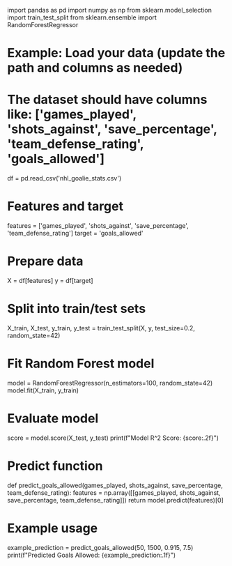 import pandas as pd
import numpy as np
from sklearn.model_selection import train_test_split
from sklearn.ensemble import RandomForestRegressor

# Example: Load your data (update the path and columns as needed)
# The dataset should have columns like: ['games_played', 'shots_against', 'save_percentage', 'team_defense_rating', 'goals_allowed']
df = pd.read_csv('nhl_goalie_stats.csv')

# Features and target
features = ['games_played', 'shots_against', 'save_percentage', 'team_defense_rating']
target = 'goals_allowed'

# Prepare data
X = df[features]
y = df[target]

# Split into train/test sets
X_train, X_test, y_train, y_test = train_test_split(X, y, test_size=0.2, random_state=42)

# Fit Random Forest model
model = RandomForestRegressor(n_estimators=100, random_state=42)
model.fit(X_train, y_train)

# Evaluate model
score = model.score(X_test, y_test)
print(f"Model R^2 Score: {score:.2f}")

# Predict function
def predict_goals_allowed(games_played, shots_against, save_percentage, team_defense_rating):
    features = np.array([[games_played, shots_against, save_percentage, team_defense_rating]])
    return model.predict(features)[0]

# Example usage
example_prediction = predict_goals_allowed(50, 1500, 0.915, 7.5)
print(f"Predicted Goals Allowed: {example_prediction:.1f}")


